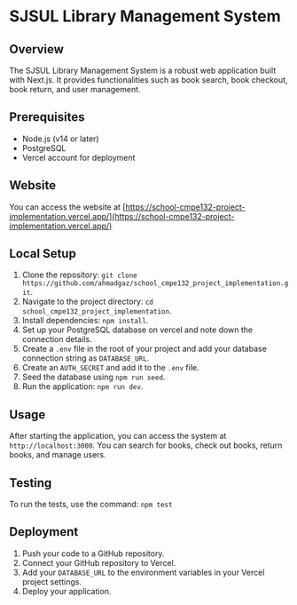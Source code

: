 # SJSUL Library Management System

## Overview

The SJSUL Library Management System is a robust web application built with Next.js. It provides functionalities such as book search, book checkout, book return, and user management.

## Prerequisites

- Node.js (v14 or later)
- PostgreSQL
- Vercel account for deployment

## Website

You can access the website at [https://school-cmpe132-project-implementation.vercel.app/](https://school-cmpe132-project-implementation.vercel.app/)

## Local Setup

1. Clone the repository: `git clone https://github.com/ahmadgaz/school_cmpe132_project_implementation.git`.
2. Navigate to the project directory: `cd school_cmpe132_project_implementation`.
3. Install dependencies: `npm install`.
4. Set up your PostgreSQL database on vercel and note down the connection details.
5. Create a `.env` file in the root of your project and add your database connection string as `DATABASE_URL`.
6. Create an `AUTH_SECRET` and add it to the `.env` file.
7. Seed the database using `npm run seed`.
8. Run the application: `npm run dev`.

## Usage

After starting the application, you can access the system at `http://localhost:3000`. You can search for books, check out books, return books, and manage users.

## Testing

To run the tests, use the command: `npm test`

## Deployment

1. Push your code to a GitHub repository.
2. Connect your GitHub repository to Vercel.
3. Add your `DATABASE_URL` to the environment variables in your Vercel project settings.
4. Deploy your application.
